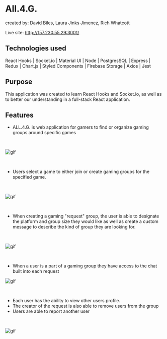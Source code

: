 
# All.4.G.

created by: David Biles, Laura Jinks Jimenez, Rich Whatcott

Live site: http://157.230.55.29:3001/

## Technologies used
React Hooks | Socket.io | Material UI | Node | PostgresSQL | Express | Redux | Chart.js | Styled Components | Firebase Storage | Axios | Jest

## Purpose
This application was created to learn React Hooks and Socket.io, as well as to better our understanding in a full-stack React application.

## Features
* ALL.4.G. is web application for gamers to find or organize gaming groups around specific games

<br/>

![gif](utils/gifs/intro.gif)

<br/>

* Users select a game to either join or create gaming groups for the specified game.

<br/>

![gif](utils/gifs/request-page.gif)

<br/>

* When creating a gaming "request" group, the user is able to designate the platform and group size they would like as well as create a custom message to describe the kind of group they are looking for.

<br/>

![gif](utils/gifs/create-request.gif)

<br/>

* When a user is a part of a gaming group they have access to the chat built into each request

![gif](utils/gifs/chat.gif)

<br/>

* Each user has the ability to view other users profile. 
* The creator of the request is also able to remove users from the group
* Users are able to report another user

<br/>

![gif](utils/gifs/remove-from-team.gif)